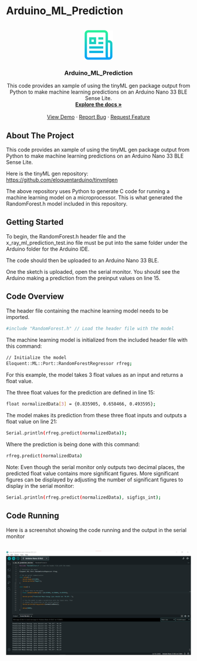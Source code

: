 # Arduino_ML_Prediction

<!-- PROJECT LOGO -->
<br />
<div align="center">
  <a href="https://github.com/Kawoogie/Arduino_ML_Prediction">
    <img src="Screenshots/logo.png" alt="Logo" width="80" height="80">
  </a>

<h3 align="center">Arduino_ML_Prediction</h3>

  <p align="center">
    This code provides an xample of using the tinyML gen package output from 
    Python to make machine learning predictions on an Arduino Nano 33 BLE Sense Lite.
    <br />
    <a href="https://github.com/Kawoogie/Arduino_ML_Prediction"><strong>Explore the docs »</strong></a>
    <br />
    <br />
    <a href="https://github.com/Kawoogie/Arduino_ML_Prediction">View Demo</a>
    ·
    <a href="https://github.com/Kawoogie/Arduino_ML_Prediction/issues">Report Bug</a>
    ·
    <a href="https://github.com/Kawoogie/Arduino_ML_Prediction/issues">Request Feature</a>
  </p>
</div>

## About The Project

This code provides an xample of using the tinyML gen package output from Python to make machine learning predictions on an Arduino Nano 33 BLE Sense Lite.

Here is the tinyML gen repository:
https://github.com/eloquentarduino/tinymlgen

The above repository uses Python to generate C code for running a machine learning model on a microprocessor. This is what generated the RandomForest.h model
included in this repository.

## Getting Started

To begin, the RandomForest.h header file and the x_ray_ml_prediction_test.ino file must be put into the same folder under the Arduino folder for the Arduino IDE.

The code should then be uploaded to an Arduino Nano 33 BLE.

One the sketch is uploaded, open the serial monitor. You should see the Arduino making a prediction from the preinput values on line 15.


## Code Overview

The header file containing the machine learning model needs to be imported.
   ```sh
   #include "RandomForest.h" // Load the header file with the model
   ```

The machine learning model is initialized from the included header file with this command:
   ```sh
   // Initialize the model
   Eloquent::ML::Port::RandomForestRegressor rfreg;
   ```

For this example, the model takes 3 float values as an input and returns a float value.

The three float values for the prediction are defined in line 15:
   ```sh
   float normalizedData[3] = {0.835905, 0.658466, 0.493595};
   ```

The model makes its prediction from these three float inputs and outputs a float value on line 21:
   ```sh
   Serial.println(rfreg.predict(normalizedData));
   ```

Where the prediction is being done with this command:
   ```sh
   rfreg.predict(normalizedData)
   ```

Note: Even though the serial monitor only outputs two decimal places, the predicted float value contains more significant figures.
More significant figures can be displayed by adjusting the number of significant figures to display in the serial monitor:
   ```sh
   Serial.println(rfreg.predict(normalizedData), sigfigs_int);
   ```

## Code Running

Here is a screenshot showing the code running and the output in the serial monitor

<!-- PROJECT Screenshot -->
<br />
<div align="center">
  <a href="https://github.com/Kawoogie/Arduino_ML_Prediction">
    <img src="Screenshots/Code Running.png" alt="screenshot" >
  </a>

